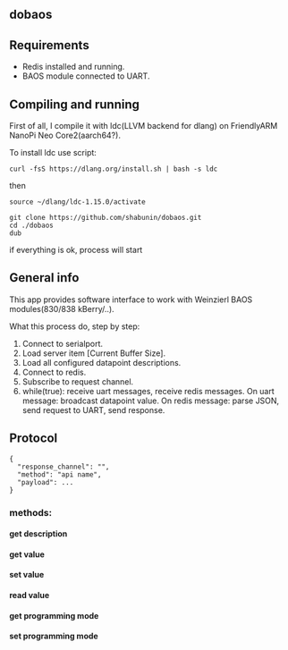 ## dobaos

## Requirements

* Redis installed and running.
* BAOS module connected to UART.

## Compiling and running

First of all, I compile it with ldc(LLVM backend for dlang) on FriendlyARM NanoPi Neo Core2(aarch64?). 

To install ldc use script:

```text
curl -fsS https://dlang.org/install.sh | bash -s ldc
```

then

```text
source ~/dlang/ldc-1.15.0/activate
```

```text
git clone https://github.com/shabunin/dobaos.git
cd ./dobaos
dub
```

if everything is ok, process will start

## General info

This app provides software interface to work with Weinzierl BAOS modules(830/838 kBerry/..). 

What this process do, step by step:

1. Connect to serialport.
2. Load server item [Current Buffer Size].
3. Load all configured datapoint descriptions. 
4. Connect to redis.
5. Subscribe to request channel.
6. while(true): receive uart messages, receive redis messages.
On uart message: broadcast datapoint value.
On redis message: parse JSON, send request to UART, send response.

## Protocol

```text
{
  "response_channel": "",
  "method": "api name",
  "payload": ...
}
```

### methods:

#### get description
#### get value
#### set value
#### read value
#### get programming mode
#### set programming mode

